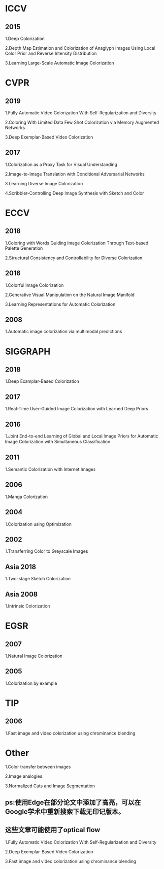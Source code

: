# ICCV
## 2015
1.Deep Colorization

2.Depth Map Estimation and Colorization of Anaglyph Images Using Local Color Prior and Reverse Intensity Distribution

3.Learning Large-Scale Automatic Image Colorization
# CVPR
## 2019
1.Fully Automatic Video Colorization With Self-Regularization and Diversity

2.Coloring With Limited Data Few Shot Colorization via Memory Augmented Networks

3.Deep Exemplar-Based Video Colorization
## 2017
1.Colorization as a Proxy Task for Visual Understanding

2.Image-to-Image Translation with Conditional Adversarial Networks

3.Learning Diverse Image Colorization

4.Scribbler-Controlling Deep Image Synthesis with Sketch and Color
# ECCV
## 2018
1.Coloring with Words Guiding Image Colorization Through Text-based Palette Generation

2.Structural Consistency and Controllability for Diverse Colorization
## 2016
1.Colorful Image Colorization

2.Generative Visual Manipulation on the Natural Image Manifold

3.Learning Representations for Automatic Colorization
## 2008
1.Automatic image colorization via multimodal predictions
# SIGGRAPH
## 2018
1.Deep Examplar-Based Colorization
## 2017
1.Real-Time User-Guided Image Colorization with Learned Deep Priors
## 2016
1.Joint End-to-end Learning of Global and Local Image Priors for Automatic Image Colorization with Simultaneous Classiﬁcation
## 2011
1.Semantic Colorization with Internet Images
## 2006
1.Manga Colorization
## 2004
1.Colorization using Optimization
## 2002
1.Transferring Color to Greyscale Images
## Asia 2018
1.Two-stage Sketch Colorization
## Asia 2008
1.Intrinsic Colorization
# EGSR
## 2007
1.Natural Image Colorization
## 2005
1.Colorization by example
# TIP
## 2006
1.Fast image and video colorization using chrominance blending
# Other
1.Color transfer between images

2.Image analogies

3.Normalized Cuts and Image Segmentation

## ps:使用Edge在部分论文中添加了高亮，可以在Google学术中重新搜索下载无印记版本。
## 这些文章可能使用了optical flow
1.Fully Automatic Video Colorization With Self-Regularization and Diversity

2.Deep Exemplar-Based Video Colorization

3.Fast image and video colorization using chrominance blending

